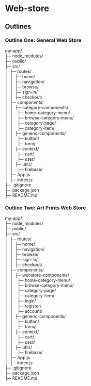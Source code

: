 # Web-store

## Outlines

### Outline One: General Web Store
my-app/    
├─ node_modules/   
├─ public/   
├─ src/   
│ &nbsp;├─ routes/   
│ &nbsp;│ &nbsp;├─ home/   
│ &nbsp;│ &nbsp;├─ navigation/   
│ &nbsp;│ &nbsp;├─ browse/   
│ &nbsp;│ &nbsp;├─ sign-in/   
│ &nbsp;│ &nbsp;├─ checkout/   
│ &nbsp;├─ components/   
│ &nbsp;│  &nbsp;├─ category-components/   
│ &nbsp;│  &nbsp;&nbsp;&nbsp;├─ home-category-menu/   
│ &nbsp;│  &nbsp;&nbsp;&nbsp;├─ browse-category-menu/   
│ &nbsp;│  &nbsp;&nbsp;&nbsp;├─ category-page/   
│ &nbsp;│  &nbsp;&nbsp;&nbsp;├─ category-item/   
│ &nbsp;│  &nbsp;├─ generic-components/   
│ &nbsp;│  &nbsp;&nbsp;&nbsp;├─ button/   
│ &nbsp;│  &nbsp;&nbsp;&nbsp;├─ form/   
│ &nbsp;│  &nbsp;├─ context/   
│ &nbsp;│  &nbsp;&nbsp;&nbsp;├─ cart/   
│ &nbsp;│  &nbsp;&nbsp;&nbsp;├─ user/   
│ &nbsp;│  &nbsp;├─ utils/   
│ &nbsp;│  &nbsp;&nbsp;&nbsp;├─ firebase/    
│ &nbsp;├─ App.js    
│ &nbsp;├─ index.js    
├─ .gitignore    
├─ package.json    
├─ README.md    

### Outline Two: Art Prints Web Store
my-app/    
├─ node_modules/   
├─ public/   
├─ src/   
│ &nbsp;├─ routes/   
│ &nbsp;│ &nbsp;├─ home/   
│ &nbsp;│ &nbsp;├─ navigation/   
│ &nbsp;│ &nbsp;├─ browse/   
│ &nbsp;│ &nbsp;├─ sign-in/   
│ &nbsp;│ &nbsp;├─ checkout/   
│ &nbsp;├─ components/   
│ &nbsp;│  &nbsp;├─ webstore-components/   
│ &nbsp;│  &nbsp;&nbsp;&nbsp;├─ home-category-menu/   
│ &nbsp;│  &nbsp;&nbsp;&nbsp;├─ browse-category-menu/   
│ &nbsp;│  &nbsp;&nbsp;&nbsp;├─ category-page/   
│ &nbsp;│  &nbsp;&nbsp;&nbsp;├─ category-item/   
│ &nbsp;│  &nbsp;&nbsp;&nbsp;├─ login/   
│ &nbsp;│  &nbsp;&nbsp;&nbsp;├─ register/   
│ &nbsp;│  &nbsp;&nbsp;&nbsp;├─ account/   
│ &nbsp;│  &nbsp;├─ generic-components/   
│ &nbsp;│  &nbsp;&nbsp;&nbsp;├─ button/   
│ &nbsp;│  &nbsp;&nbsp;&nbsp;├─ form/   
│ &nbsp;│  &nbsp;├─ context/   
│ &nbsp;│  &nbsp;&nbsp;&nbsp;├─ cart/   
│ &nbsp;│  &nbsp;&nbsp;&nbsp;├─ user/   
│ &nbsp;│  &nbsp;├─ utils/   
│ &nbsp;│  &nbsp;&nbsp;&nbsp;├─ firebase/    
│ &nbsp;├─ App.js    
│ &nbsp;├─ index.js    
├─ .gitignore    
├─ package.json    
├─ README.md    
